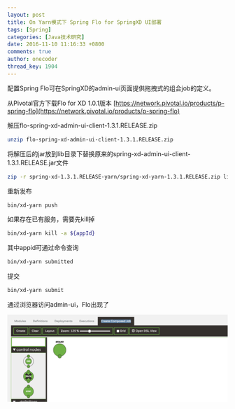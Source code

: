 ```yaml
---
layout: post
title: On Yarn模式下 Spring Flo for SpringXD UI部署
tags: [Spring]
categories: [Java技术研究]
date: 2016-11-10 11:16:33 +0800
comments: true
author: onecoder
thread_key: 1904
---
```

配置Spring Flo可在SpringXD的admin-ui页面提供拖拽式的组合job的定义。

从Pivotal官方下载Flo for XD 1.0.1版本
[https://network.pivotal.io/products/p-spring-flo](https://network.pivotal.io/products/p-spring-flo)

<!--break-->

解压flo-spring-xd-admin-ui-client-1.3.1.RELEASE.zip

```bash
unzip flo-spring-xd-admin-ui-client-1.3.1.RELEASE.zip
```

将解压后的jar放到lib目录下替换原来的spring-xd-admin-ui-client-1.3.1.RELEASE.jar文件

```bash
zip -r spring-xd-1.3.1.RELEASE-yarn/spring-xd-yarn-1.3.1.RELEASE.zip lib/spring-xd-admin-ui-client-1.3.1.RELEASE.jar
```

重新发布

```bash
bin/xd-yarn push
```

如果存在已有服务，需要先kill掉

```bash
bin/xd-yarn kill -a ${appId}
```

其中appid可通过命令查询

```bash
bin/xd-yarn submitted
```

提交

```bash
bin/xd-yarn submit
```

通过浏览器访问admin-ui，Flo出现了

![](/images/post/flo-for-springxd-on-yarn/flo-for-xd.png)